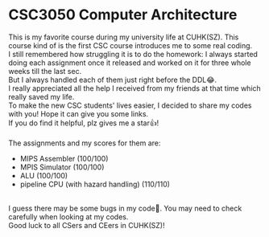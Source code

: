 # CSC3050 Computer Architecture

This is my favorite course during my university life at CUHK(SZ).
This course kind of is the first CSC course introduces me to some real coding.
<br>
I still remembered how struggling it is to do the homework: I always started doing each assignment once it released and worked on it for three whole weeks till the last sec.  
But I always handled each of them just right before the DDL😂.
<br>
I really appreciated all the help I received from my friends at that time which really saved my life.
<br>
To make the new CSC students' lives easier, I decided to share my codes with you! Hope it can give you some links.
<br>
If you do find it helpful, plz gives me a star👍!
<br>
<br>
The assignments and my scores for them are:

- MIPS Assembler (100/100)
- MPIS Simulator (100/100)
- ALU (100/100)
- pipeline CPU (with hazard handling) (110/110)
<br>
I guess there may be some bugs in my code🤣. You may need to check carefully when looking at my codes.
<br>
Good luck to all CSers and CEers in CUHK(SZ)!
